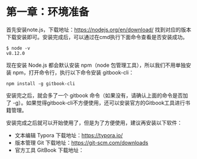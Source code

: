 # 第一章：环境准备

首先安装note.js，下载地址：<https://nodejs.org/en/download/>
找到对应的版本下载安装即可。安装完成后，可以通过在cmd执行下面命令查看是否安装成功。

    $ node -v
    v8.12.0

现在安装 Node.js 都会默认安装 npm（node 包管理工具），所以我们不用单独安装 npm，打开命令行，执行以下命令安装 gitbook-cli：

    npm install -g gitbook-cli

安装完之后，就会多了一个 gitbook 命令（如果没有，请确认上面的命令是否加了 -g）。如果觉得gitbook-cli不方便使用，还可以安装官方的Gitbook工具进行书籍管理。

安装完成之后就可以开始使用了，但是为了方便使用，建议再安装以下软件：

* 文本编辑 Typora 下载地址：https://typora.io/
* 版本管理 Git 下载地址：https://git-scm.com/downloads
* 官方工具 GitBook 下载地址：